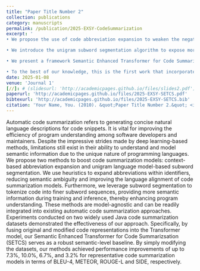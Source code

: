 ```yaml
---
title: "Paper Title Number 2"
collection: publications
category: manuscripts
permalink: /publication/2025-EXSY-CodeSummarization
excerpt: '
• We propose the use of code abbreviation expansion to weaken the negative impact of abbreviations on program understanding and strengthen the language alignment ability of code summarization models. A series of context-based heuristic algorithms are adopted to expand abbreviations nested in code snippets of Java code summarization datasets.

• We introduce the unigram subword segmentation algorithm to expose more semantic information and further enhance the program understanding performance of code summarization models. Code-specific tokenizers are developed to tokenize code-summary pairs into more granular and semantically preserved subword sequences.

• We present a framework Semantic Enhanced Transformer for Code Summarization (SETCS) to better leverage the semantic information introduced by above methods. A robust baseline is designed by fusing embeddings of original and newly generated subtoken sequences, allowing for effective capture of critical information.

• To the best of our knowledge, this is the first work that incorporates code abbreviation expansion and subword segmentation into the automatic code summarization task. These methods are model-agnostic and can be easily integrated into existing automatic code summarization approaches. Experiments conducted on two widely evaluated datasets demonstrate the effectiveness of our proposed methods.'
date: 2025-01-08
venue: 'Journal 1'
[//]: # (slidesurl: 'http://academicpages.github.io/files/slides2.pdf')
paperurl: 'http://academicpages.github.io/files/2025-EXSY-SETCS.pdf'
bibtexurl: 'http://academicpages.github.io/files/2025-EXSY-SETCS.bib'
citation: 'Your Name, You. (2010). &quot;Paper Title Number 2.&quot; <i>Journal 1</i>. 1(2).'
---
```


Automatic code summarization refers to generating concise natural language descriptions for code snippets. It is vital for improving the efficiency of program understanding among software developers and maintainers. Despite the impressive strides made by deep learning-based methods, limitations still exist in their ability to understand and model semantic information due to the unique nature of programming languages. We propose two methods to boost code summarization models: context-based abbreviation expansion and unigram language model-based subword segmentation. We use heuristics to expand abbreviations within identifiers, reducing semantic ambiguity and improving the language alignment of code summarization models. Furthermore, we leverage subword segmentation to tokenize code into finer subword sequences, providing more semantic information during training and inference, thereby enhancing program understanding. These methods are model-agnostic and can be readily integrated into existing automatic code summarization approaches. Experiments conducted on two widely used Java code summarization datasets demonstrated the effectiveness of our approach. Specifically, by fusing original and modified code representations into the Transformer model, our Semantic Enhanced Transformer for Code Summarizsation (SETCS) serves as a robust semantic-level baseline. By simply modifying the datasets, our methods achieved performance improvements of up to 7.3%, 10.0%, 6.7%, and 3.2% for representative code summarization models in terms of BLEU-4, METEOR, ROUGE-L and SIDE, respectively.